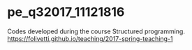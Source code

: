# pe_q32017_11121816

Codes developed during the course Structured programming.
https://folivetti.github.io/teaching/2017-spring-teaching-1
